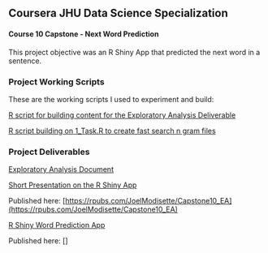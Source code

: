 ## Coursera JHU Data Science Specialization
#### Course 10 Capstone - Next Word Prediction

This project objective was an R Shiny App that predicted the next word in a sentence.

### Project Working Scripts

These are the working scripts I used to experiment and build:

[R script for building content for the Exploratory Analysis Deliverable](1_Task.R)

[R script building on 1_Task.R to create fast search n gram files](1_Task.R)

### Project Deliverables

[Exploratory Analysis Document](Exploratory_Analysis.Rmd)

[Short Presentation on the R Shiny App](Pred_App_Presentation.Rpres)

Published here:  [https://rpubs.com/JoelModisette/Capstone10_EA](https://rpubs.com/JoelModisette/Capstone10_EA)

[R Shiny Word Prediction App](JDModisetteShiny/)

Published here: []
